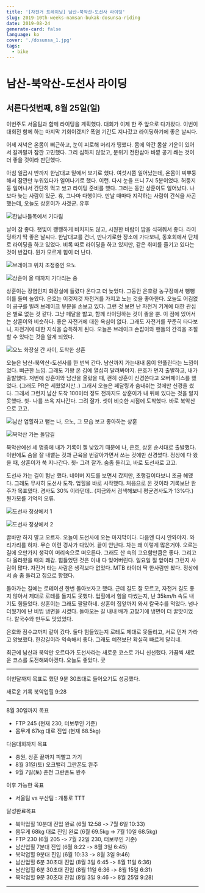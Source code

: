 ```yaml
---
title: '[자전거 트레이닝] 남산-북악산-도선사 라이딩'
slug: 2019-10th-weeks-namsan-bukak-dosunsa-riding
date: 2019-08-24
generate-card: false
language: ko
cover: './dosunsa_1.jpg'
tags:
  - bike
---
```


# 남산-북악산-도선사 라이딩

## 서른다섯번째, 8월 25일(일)

이번주도 서울팀과 함께 라이딩을 계획했다. 대회가 이제 한 주 앞으로 다가왔다. 이번이 대회전 함께 하는 마지막 기회이겠지? 폭염 기간도 지나갔고 라이딩하기에 좋은 날씨다.

어제 저녁은 온몸이 뻐근하고, 눈이 피로해 머리가 띵했다. 몸에 약간 몸살 기운이 있어서 갈까말까 잠깐 고민했다. 그리 심하지 않았고, 분위기 전환삼아 바깥 공기 쐐는 것이 더 좋을 것이라 판단했다.

아침 일곱시 반까지 한남대교 밑에서 보기로 했다. 여섯시쯤 일어났는데, 온몸이 찌뿌둥해서 잠깐만 누워있다가 일어나기로 했다. 이런. 다시 눈을 뜨니 7시 5분이었다. 허둥지둥 일어나서 간단히 먹고 씼고 라이딩 준비를 했다. 그러는 동안 상훈이도 일어났다. 나보다 늦는 사람이 있군. 휴, 그나마 다행이다. 만날 때마다 지각하는 사람이 간식을 사곤 했는데, 오늘도 상훈이가 사겠군. 유후

![한남나들목에서 기다림](./dosunsa_1.jpg)

날이 참 좋다. 햇빛이 쨍쨍하게 비치지도 않고, 시원한 바람이 땀을 식혀줘서 좋다. 라이딩하기 딱 좋은 날씨다. 한남대교를 건너, 만나기로한 장소에 가다보니, 동호회에서 단체로 라이딩을 하고 있었다. 비록 따로 라이딩을 하고 있지만, 같은 취미를 즐기고 있다는 것이 반갑다. 뭔가 모르게 힘이 더 난다.

![브레이크 위치 조정중인 으노](./dosunsa_2.jpg)

![상훈이 올 때까지 기다리는 중](./dosunsa_3.jpg)

상훈이는 장염인지 화장실에 들렸다 온다고 더 늦었다. 그동안 은호랑 농구장에서 뺑뺑이를 돌며 놀았다. 은호는 이것저것 자전거를 가지고 노는 것을 좋아한다. 오늘도 어김없이 공구를 빌려 브레이크 부분을 손보고 있다. 그런 것 보면 난 자전거 기계에 대한 관심은 별로 없는 것 같다. 그냥 페달을 밟고, 함께 라이딩하는 것이 좋을 뿐. 이 점에 있어서는 상훈이와 비슷하다. 좋은 자전거에 대한 욕심이 없다. 그래도 자전거를 꾸준히 타다보니, 자전거에 대한 지식을 습득하게 된다. 오늘은 브레이크 손잡이와 핸들의 간격을 조절할 수 있다는 것을 알게 되었다.

![으노 화장실 간 사이, 도착한 상훈](./dosunsa_4.jpg)

오늘은 남산-북악산-도선사를 한 번씩 간다.
남산까지 가는내내 몸이 안풀린다는 느낌이었다. 뻐근한 느낌. 그래도 기왕 온 김에 열심히 달려봐야지. 은호가 먼저 출발하고, 내가 출발했다. 저번에 상훈이와 남산을 올랐을 때, 괜히 상훈이 신경쓴다고 오버페이스를 했었다. (그래도 PR은 세웠었지만..) 그래서 오늘은 페달링과 숨내쉬는 것에만 신경을 썼다. 그래서 그런지 남산 도착 100미터 정도 전까지도 상훈이가 내 뒤에 있다는 것을 알지 못했다. 쵯- 나를 쓰윽 지나간다. 그려 잘가. 셋이 비슷한 시점에 도착했다. 바로 북악산으로 고고.

![남산 업힐하고 뻗는 나, 으노, 그 모습 보고 좋아하는 상훈](./dosunsa_5.jpg)

![북악산 가는 돌담길](./dosunsa_6.jpg)

북악산에선 세 명중에 내가 기록이 젤 낮았기 때문에 나, 은호, 상훈 순서대로 출발했다. 이번에도 숨을 잘 내뱉는 것과 근육을 번갈아가면서 쓰는 것에만 신경썼다. 정상에 다 왔을 때, 상훈이가 쑥 지나간다. 쵯- 그려 잘가. 숨좀 돌리고, 바로 도선사로 고고.

도선사 가는 길이 험난 했다. 네이버 지도를 보면서 갔지만, 초행길이다보니 조금 헤맸다. 그래도 무사히 도선사 도착. 업힐을 바로 시작했다. 처음으로 온 것이라 기록보단 완주가 목표였다. 경사도 30% 이라던데.. (지금와서 검색해보니 평균경사도가 13%다.) 뭔가모를 기억의 오류.

![도선사 정상에서 1](./dosunsa_7.jpg)

![도선사 정상에서 2](./dosunsa_8.jpg)

끌바만 하지 말고 오르자. 오늘이 도선사에 오는 마지막이다. 다음엔 다시 안와야지. 와리가리를 하자. 무슨 이런 경사가 다있어. 끝이 안난다. 차는 왜 이렇게 많은거야. 오르는 길에 오만가지 생각이 머리속으로 떠오른다. 그래도 산 속의 고요함만큼은 좋다. 그리고 다 올라왔을 때의 쾌감. 힘들었던 것은 이내 다 잊어버린다. 일요일 절 앞이라 그런지 사람이 많다. 자전거 타는 사람은 생각보다 없었다. MTB 라이더 딱 한사람만 봤다. 정상에서 숨 좀 돌리고 집으로 향했다.

돌아가는 길에는 로테이션 한번 돌아보자고 했다. 근데 길도 잘 모르고, 자전거 길도 좋지 않아서 제대로 로테를 돌지도 못했다. 업힐에서 힘을 다썼는지, 난 35km/h 속도 내기도 힘들었다. 상훈이는 그래도 팔팔하네. 상훈이 집앞까지 와서 칼국수를 먹었다. 넘나 더웠기에 난 비빔 냉면을 시켰다. 돌아오는 길 내내 배가 고팠기에 냉면이 더 꿀맛이었다. 칼국수와 만두도 맛있었다.

은호와 잠수교까지 같이 갔다. 둘다 힘들었는지 로테도 제대로 못돌리고, 서로 먼저 가라고 양보했다. 한강길이라 익숙해서 좋다. 그래도 예전보단 확실히 빠르게 달리네.

최근에 남산과 북악만 오르다가 도선사라는 새로운 코스로 가니 신선했다. 가끔씩 새로운 코스를 도전해봐야겠다. 오늘도 좋았다. 굿

---

이번달까지 목표로 했던 9분 30초대로 들어오기도 성공했다.

새로운 기록 북악업힐 9:28

---

8월 30일까지 목표

- FTP 245 (현재 230, 터보무인 기준)
- 몸무게 67kg 대로 진입 (현재 68.5kg)

다음대회까지 목표

- 충원, 상훈 끝까지 피빨고 가기
- 8월 31일(토) 오크밸리 그란폰도 완주
- 9월 7일(토) 춘천 그란폰도 완주

이후 가능한 목표

- 서울팀 vs 부산팀 : 개통로 TTT

달성완료목표

- 북악업힐 10분대 진입 완료 (6월 12:58 -> 7월 6일 10:33)
- 몸무게 68kg 대로 진입 완료 (6월 69.5kg -> 7월 10일 68.5kg)
- FTP 230 (6월 205 -> 7월 22일 230, 터보무인 기준)
- 남산업힐 7분대 진입 (6월 8:22 -> 8월 3일 6:45)
- 북악업힐 9분대 진입 (6월 10:33 -> 8월 3일 9:46)
- 남산업힐 6분 30초대 진입 (8월 3일 6:45 -> 8월 11일 6:36)
- 남산업힐 6분 30초대 진입 (8월 11일 6:36 -> 8월 15일 6:31)
- 북악업힐 9분 30초대 진입 (8월 3일 9:46 -> 8월 25일 9:28)

---
